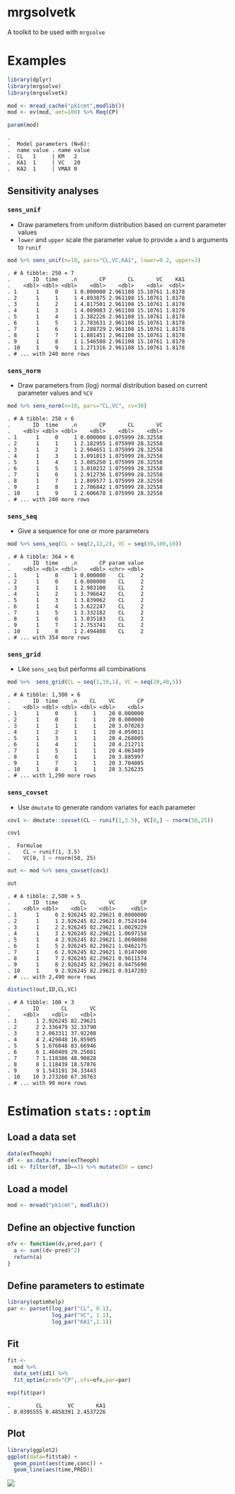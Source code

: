 mrgsolvetk
==========

A toolkit to be used with `mrgsolve`

Examples
========

``` r
library(dplyr)
library(mrgsolve)
library(mrgsolvetk)

mod <- mread_cache("pk1cmt",modlib())
mod <- ev(mod, amt=100) %>% Req(CP)

param(mod)
```

    . 
    .  Model parameters (N=6):
    .  name value . name value
    .  CL   1     | KM   2    
    .  KA1  1     | VC   20   
    .  KA2  1     | VMAX 0

Sensitivity analyses
--------------------

### `sens_unif`

-   Draw parameters from uniform distribution based on current parameter values
-   `lower` and `upper` scale the parameter value to provide `a` and `b` arguments to `runif`

``` r
mod %>% sens_unif(n=10, pars="CL,VC,KA1", lower=0.2, upper=3)
```

    . # A tibble: 250 × 7
    .       ID  time    .n       CP       CL       VC    KA1
    .    <dbl> <dbl> <dbl>    <dbl>    <dbl>    <dbl>  <dbl>
    . 1      1     0     1 0.000000 2.961108 15.10761 1.8178
    . 2      1     1     1 4.893875 2.961108 15.10761 1.8178
    . 3      1     2     1 4.817501 2.961108 15.10761 1.8178
    . 4      1     3     1 4.089083 2.961108 15.10761 1.8178
    . 5      1     4     1 3.382226 2.961108 15.10761 1.8178
    . 6      1     5     1 2.783631 2.961108 15.10761 1.8178
    . 7      1     6     1 2.288729 2.961108 15.10761 1.8178
    . 8      1     7     1 1.881451 2.961108 15.10761 1.8178
    . 9      1     8     1 1.546588 2.961108 15.10761 1.8178
    . 10     1     9     1 1.271316 2.961108 15.10761 1.8178
    . # ... with 240 more rows

### `sens_norm`

-   Draw parameters from (log) normal distribution based on current parameter values and `%CV`

``` r
mod %>% sens_norm(n=10, pars="CL,VC", cv=30)
```

    . # A tibble: 250 × 6
    .       ID  time    .n       CP       CL       VC
    .    <dbl> <dbl> <dbl>    <dbl>    <dbl>    <dbl>
    . 1      1     0     1 0.000000 1.075999 28.32558
    . 2      1     1     1 2.182955 1.075999 28.32558
    . 3      1     2     1 2.904651 1.075999 28.32558
    . 4      1     3     1 3.091813 1.075999 28.32558
    . 5      1     4     1 3.085250 1.075999 28.32558
    . 6      1     5     1 3.010232 1.075999 28.32558
    . 7      1     6     1 2.912736 1.075999 28.32558
    . 8      1     7     1 2.809577 1.075999 28.32558
    . 9      1     8     1 2.706842 1.075999 28.32558
    . 10     1     9     1 2.606678 1.075999 28.32558
    . # ... with 240 more rows

### `sens_seq`

-   Give a sequence for one or more parameters

``` r
mod %>% sens_seq(CL = seq(2,12,2), VC = seq(30,100,10))
```

    . # A tibble: 364 × 6
    .       ID  time    .n       CP param value
    .    <dbl> <dbl> <dbl>    <dbl> <chr> <dbl>
    . 1      1     0     1 0.000000    CL     2
    . 2      1     0     1 0.000000    CL     2
    . 3      1     1     1 2.983100    CL     2
    . 4      1     2     1 3.796642    CL     2
    . 5      1     3     1 3.839062    CL     2
    . 6      1     4     1 3.622247    CL     2
    . 7      1     5     1 3.332182    CL     2
    . 8      1     6     1 3.035183    CL     2
    . 9      1     7     1 2.753741    CL     2
    . 10     1     8     1 2.494408    CL     2
    . # ... with 354 more rows

### `sens_grid`

-   Like `sens_seq` but performs all combinations

``` r
mod %>%  sens_grid(CL = seq(1,10,1), VC = seq(20,40,5))
```

    . # A tibble: 1,300 × 6
    .       ID  time    .n    CL    VC       CP
    .    <dbl> <dbl> <dbl> <dbl> <dbl>    <dbl>
    . 1      1     0     1     1    20 0.000000
    . 2      1     0     1     1    20 0.000000
    . 3      1     1     1     1    20 3.070263
    . 4      1     2     1     1    20 4.050011
    . 5      1     3     1     1    20 4.268005
    . 6      1     4     1     1    20 4.212711
    . 7      1     5     1     1    20 4.063489
    . 8      1     6     1     1    20 3.885997
    . 9      1     7     1     1    20 3.704085
    . 10     1     8     1     1    20 3.526235
    . # ... with 1,290 more rows

### `sens_covset`

-   Use `dmutate` to generate random variates for each parameter

``` r
cov1 <- dmutate::covset(CL ~ runif(1,3.5), VC[0,] ~ rnorm(50,25))

cov1
```

    .  Formulae                 
    .    CL ~ runif(1, 3.5)     
    .    VC[0, ] ~ rnorm(50, 25)

``` r
out <- mod %>% sens_covset(cov1) 
```

``` r
out
```

    . # A tibble: 2,500 × 5
    .       ID  time       CL       VC        CP
    .    <dbl> <dbl>    <dbl>    <dbl>     <dbl>
    . 1      1     0 2.926245 82.29621 0.0000000
    . 2      1     1 2.926245 82.29621 0.7524104
    . 3      1     2 2.926245 82.29621 1.0029229
    . 4      1     3 2.926245 82.29621 1.0697158
    . 5      1     4 2.926245 82.29621 1.0698080
    . 6      1     5 2.926245 82.29621 1.0462175
    . 7      1     6 2.926245 82.29621 1.0147400
    . 8      1     7 2.926245 82.29621 0.9811574
    . 9      1     8 2.926245 82.29621 0.9475690
    . 10     1     9 2.926245 82.29621 0.9147203
    . # ... with 2,490 more rows

``` r
distinct(out,ID,CL,VC)
```

    . # A tibble: 100 × 3
    .       ID       CL       VC
    .    <dbl>    <dbl>    <dbl>
    . 1      1 2.926245 82.29621
    . 2      2 2.336479 32.33790
    . 3      3 2.063311 37.92208
    . 4      4 2.429848 16.85905
    . 5      5 1.676048 83.66946
    . 6      6 1.460409 29.25081
    . 7      7 1.118386 48.90828
    . 8      8 1.118439 18.57876
    . 9      9 1.543191 34.33443
    . 10    10 3.273260 67.30763
    . # ... with 90 more rows

Estimation `stats::optim`
=========================

Load a data set
---------------

``` r
data(exTheoph)
df <- as.data.frame(exTheoph)
id1 <- filter(df, ID==3) %>% mutate(DV = conc)
```

Load a model
------------

``` r
mod <- mread("pk1cmt", modlib())
```

Define an objective function
----------------------------

``` r
ofv <- function(dv,pred,par) {
  a <- sum((dv-pred)^2) 
  return(a)
}
```

Define parameters to estimate
-----------------------------

``` r
library(optimhelp)
par <- parset(log_par("CL", 0.1),
              log_par("VC", 1.1),
              log_par("KA1",1.1))
```

Fit
---

``` r
fit <- 
  mod %>% 
  data_set(id1) %>%
  fit_optim(pred="CP",.ofv=ofv,par=par)
```

``` r
exp(fit$par)
```

    .        CL        VC       KA1 
    . 0.0395555 0.4858391 2.4537226

Plot
----

``` r
library(ggplot2)
ggplot(data=fit$tab) + 
  geom_point(aes(time,conc)) +
  geom_line(aes(time,PRED)) 
```

![](inst/maintenance/img/README-unnamed-chunk-16-1.png)
